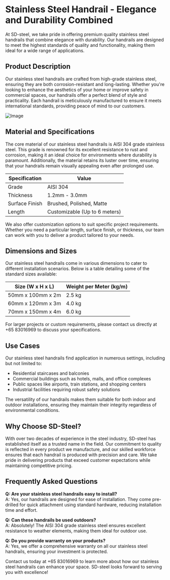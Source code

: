 # Stainless Steel Handrail - Elegance and Durability Combined

At SD-steel, we take pride in offering premium quality stainless steel handrails that combine elegance with durability. Our handrails are designed to meet the highest standards of quality and functionality, making them ideal for a wide range of applications.

## Product Description

Our stainless steel handrails are crafted from high-grade stainless steel, ensuring they are both corrosion-resistant and long-lasting. Whether you're looking to enhance the aesthetics of your home or improve safety in commercial spaces, our handrails offer a perfect blend of style and practicality. Each handrail is meticulously manufactured to ensure it meets international standards, providing peace of mind to our customers.

![Image](https://github.com/user-attachments/assets/2567258e-e124-4816-932d-1809bd27ef0b)

## Material and Specifications

The core material of our stainless steel handrails is AISI 304 grade stainless steel. This grade is renowned for its excellent resistance to rust and corrosion, making it an ideal choice for environments where durability is paramount. Additionally, the material retains its luster over time, ensuring that your handrails remain visually appealing even after prolonged use.

| Specification | Value |
|----------------|-------|
| Grade          | AISI 304 |
| Thickness      | 1.2mm - 3.0mm |
| Surface Finish | Brushed, Polished, Matte |
| Length         | Customizable (Up to 6 meters) |

We also offer customization options to suit specific project requirements. Whether you need a particular length, surface finish, or thickness, our team can work with you to deliver a product tailored to your needs.

## Dimensions and Sizes

Our stainless steel handrails come in various dimensions to cater to different installation scenarios. Below is a table detailing some of the standard sizes available:

| Size (W x H x L) | Weight per Meter (kg/m) |
|------------------|-------------------------|
| 50mm x 100mm x 2m | 2.5 kg                  |
| 60mm x 120mm x 3m | 4.0 kg                  |
| 70mm x 150mm x 4m | 6.0 kg                  |

For larger projects or custom requirements, please contact us directly at +65 83016969 to discuss your specifications.

## Use Cases

Our stainless steel handrails find application in numerous settings, including but not limited to:

- Residential staircases and balconies
- Commercial buildings such as hotels, malls, and office complexes
- Public spaces like airports, train stations, and shopping centers
- Industrial facilities requiring robust safety solutions

The versatility of our handrails makes them suitable for both indoor and outdoor installations, ensuring they maintain their integrity regardless of environmental conditions.

## Why Choose SD-Steel?

With over two decades of experience in the steel industry, SD-steel has established itself as a trusted name in the field. Our commitment to quality is reflected in every product we manufacture, and our skilled workforce ensures that each handrail is produced with precision and care. We take pride in delivering products that exceed customer expectations while maintaining competitive pricing.

## Frequently Asked Questions

**Q: Are your stainless steel handrails easy to install?**  
A: Yes, our handrails are designed for ease of installation. They come pre-drilled for quick attachment using standard hardware, reducing installation time and effort.

**Q: Can these handrails be used outdoors?**  
A: Absolutely! The AISI 304 grade stainless steel ensures excellent resistance to weather elements, making them ideal for outdoor use.

**Q: Do you provide warranty on your products?**  
A: Yes, we offer a comprehensive warranty on all our stainless steel handrails, ensuring your investment is protected.

Contact us today at +65 83016969 to learn more about how our stainless steel handrails can enhance your space. SD-steel looks forward to serving you with excellence!